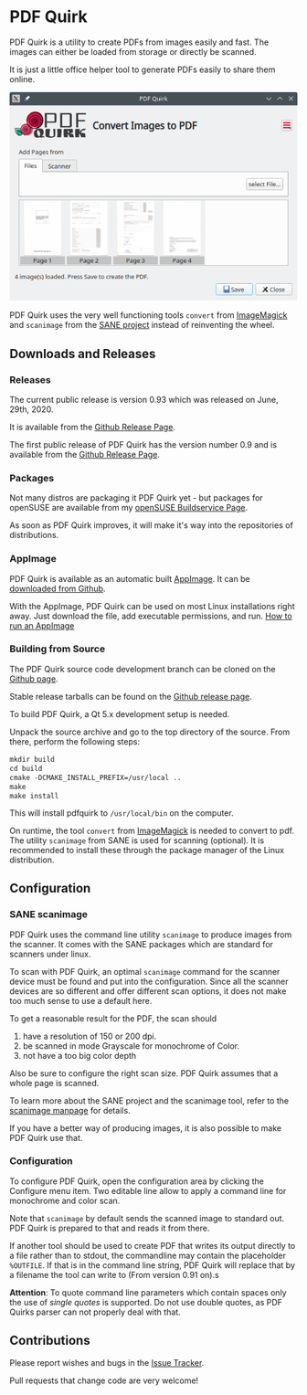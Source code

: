 # PDF Quirk

PDF Quirk is a utility to create PDFs from images easily and fast. The images can either be loaded from storage or directly be scanned.

It is just a little office helper tool to generate PDFs easily to share them online.

![Screenshot](https://github.com/dragotin/pdfquirk/raw/master/resources/screenshot1.png)

PDF Quirk uses the very well functioning tools `convert` from [ImageMagick](https://imagemagick.org/index.php) and `scanimage` from the [SANE project](http://www.sane-project.org/) instead of reinventing the wheel.

## Downloads and Releases

### Releases
The current public release is version 0.93 which was released on June, 29th, 2020. 

It is available from the  [Github Release Page](https://github.com/dragotin/pdfquirk/releases/tag/v0.93).

The first public release of PDF Quirk has the version number 0.9 and is available from the [Github Release Page](https://github.com/dragotin/pdfquirk/releases/tag/v0.9).

### Packages

Not many distros are packaging it PDF Quirk yet - but packages for openSUSE are available from my [openSUSE Buildservice Page](https://software.opensuse.org/package/pdfquirk).

As soon as PDF Quirk improves, it will make it's way into the repositories of distributions.

### AppImage

PDF Quirk is available as an automatic built [AppImage](https://appimage.org/). It can be [downloaded from Github](https://github.com/dragotin/pdfquirk/releases/tag/continuous).

With the AppImage, PDF Quirk can be used on most Linux installations right away. Just download the file, add executable permissions, and run. [How to run an AppImage](https://docs.appimage.org/introduction/quickstart.html#how-to-run-an-appimage)

### Building from Source

The PDF Quirk source code development branch can be cloned on the [Github page](https://github.com/dragotin/pdfquirk). 

Stable release tarballs can be found on the [Github release page](https://github.com/dragotin/pdfquirk/releases).

To build PDF Quirk, a Qt 5.x development setup is needed. 

Unpack the source archive and go to the top directory of the source. From there, perform the following steps:

```
mkdir build
cd build
cmake -DCMAKE_INSTALL_PREFIX=/usr/local ..
make
make install
```

This will install pdfquirk to `/usr/local/bin` on the computer. 

On runtime, the tool `convert` from [ImageMagick](https://imagemagick.org/script/convert.php) is needed to convert to pdf. The utility `scanimage` from SANE is used for scanning (optional). It is recommended to install these through the package manager of the Linux distribution.

## Configuration

### SANE scanimage

PDF Quirk uses the command line utility `scanimage` to produce images from the scanner. It comes with the SANE packages which are standard for scanners under linux.

To scan with PDF Quirk, an optimal `scanimage` command for the scanner device must be found and put into the configuration. Since all the scanner devices are so different and offer different scan options, it does not make too much sense to use a default here.

To get a reasonable result for the PDF, the scan should

1. have a resolution of 150 or 200 dpi.
2. be scanned in mode Grayscale for monochrome of Color.
3. not have a too big color depth

Also be sure to configure the right scan size. PDF Quirk assumes that a whole page
is scanned.

To learn more about the SANE project and the scanimage tool, refer to the [scanimage manpage](http://www.sane-project.org/man/scanimage.1.html) for details.

If you have a better way of producing images, it is also possible to make PDF Quirk use that.

### Configuration

To configure PDF Quirk, open the configuration area by clicking the Configure menu item. Two editable line allow to apply a command line for monochrome and color scan.

Note that `scanimage` by default sends the scanned image to standard out. PDF Quirk is prepared to that and reads it from there.

If another tool should be used to create PDF that writes its output directly to a file rather than to stdout, the commandline may contain the placeholder `%OUTFILE`. If that is in the command line string, PDF Quirk will replace that by a filename the tool can write to (From version 0.91 on).s

**Attention**: To quote command line parameters which contain spaces only the use of *single quotes* is supported. Do not use double quotes, as PDF Quirks parser can not properly deal with that.

## Contributions

Please report wishes and bugs in the [Issue Tracker](https://github.com/dragotin/pdfquirk/issues).

Pull requests that change code are very welcome!



